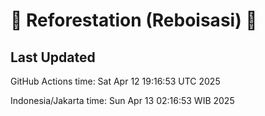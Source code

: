 
# 🌳 Reforestation (Reboisasi) 🌲

## Last Updated

GitHub Actions time: Sat Apr 12 19:16:53 UTC 2025

Indonesia/Jakarta time: Sun Apr 13 02:16:53 WIB 2025
